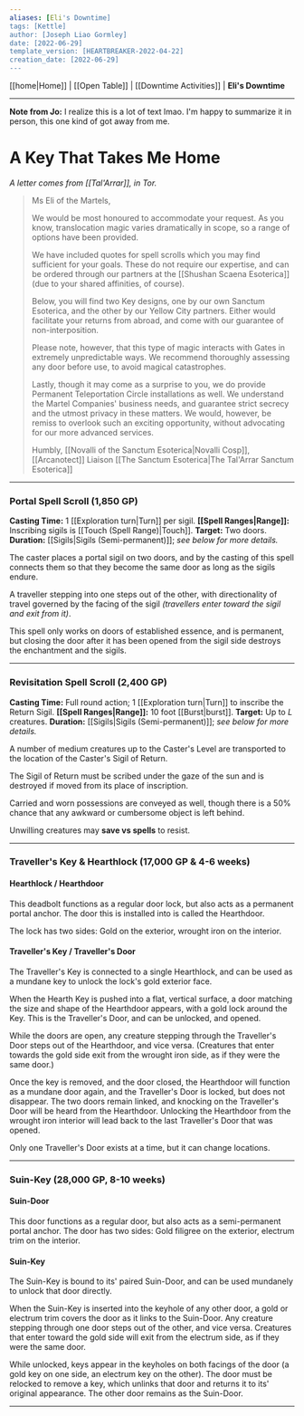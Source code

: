 ```yaml
---
aliases: [Eli's Downtime]
tags: [Kettle]
author: [Joseph Liao Gormley]
date: [2022-06-29]
template_version: [HEARTBREAKER-2022-04-22]
creation_date: [2022-06-29]
---
```

<!-- Home | Character Creation | -->
[[home|Home]] | [[Open Table]] | [[Downtime Activities]] | **Eli's Downtime**
___
**Note from Jo:** I realize this is a lot of text lmao. I'm happy to summarize it in person, this one kind of got away from me.
# A Key That Takes Me Home
*A letter comes from [[Tal'Arrar]], in Tor.*

> Ms Eli of the Martels,
> 
> We would be most honoured to accommodate your request. As you know, translocation magic varies dramatically in scope, so a range of options have been provided.
>
> We have included quotes for spell scrolls which you may find sufficient for your goals. These do not require our expertise, and can be ordered through our partners at the [[Shushan Scaena Esoterica]] (due to your shared affinities, of course).
> 
> Below, you will find two Key designs, one by our own Sanctum Esoterica, and the other by our Yellow City partners. Either would facilitate your returns from abroad, and come with our guarantee of non-interposition.
> 
> Please note, however, that this type of magic interacts with Gates in extremely unpredictable ways. We recommend thoroughly assessing any door before use, to avoid magical catastrophes.
> 
> Lastly, though it may come as a surprise to you, we do provide Permanent Teleportation Circle installations as well. We understand the Martel Companies' business needs, and guarantee strict secrecy and the utmost privacy in these matters. We would, however, be remiss to overlook such an exciting opportunity, without advocating for our more advanced services.
> 
> Humbly,
> [[Novalli of the Sanctum Esoterica|Novalli Cosp]], [[Arcanotect]] Liaison
> [[The Sanctum Esoterica|The Tal'Arrar Sanctum Esoterica]]

___
### Portal Spell Scroll (1,850 GP)
**Casting Time:** 1 [[Exploration turn|Turn]] per sigil.
**[[Spell Ranges|Range]]:** Inscribing sigils is [[Touch (Spell Range)|Touch]].
**Target:** Two doors.
**Duration:** [[Sigils|Sigils (Semi-permanent)]]; *see below for more details.*

The caster places a portal sigil on two doors, and by the casting of this spell connects them so that they become the same door as long as the sigils endure.

A traveller stepping into one steps out of the other, with directionality of travel governed by the facing of the sigil *(travellers enter toward the sigil and exit from it)*.

This spell only works on doors of established essence, and is permanent, but closing the door after it has been opened from the sigil side destroys the enchantment and the sigils.

---
### Revisitation Spell Scroll (2,400 GP)
**Casting Time:** Full round action; 1 [[Exploration turn|Turn]] to inscribe the Return Sigil.
**[[Spell Ranges|Range]]:** 10 foot [[Burst|burst]].
**Target:** Up to $L$ creatures.
**Duration:** [[Sigils|Sigils (Semi-permanent)]]; *see below for more details.*

A number of medium creatures up to the Caster's Level are transported to the location of the Caster's Sigil of Return.

The Sigil of Return must be scribed under the gaze of the sun and is destroyed if moved from its place of inscription.

Carried and worn possessions are conveyed as well, though there is a 50% chance that any awkward or cumbersome object is left behind.

Unwilling creatures may **save vs spells** to resist.
___
### Traveller's Key & Hearthlock (17,000 GP & 4-6 weeks)
#### Hearthlock / Hearthdoor
This deadbolt functions as a regular door lock, but also acts as a permanent portal anchor. The door this is installed into is called the Hearthdoor.

The lock has two sides: Gold on the exterior, wrought iron on the interior.

#### Traveller's Key / Traveller's Door
The Traveller's Key is connected to a single Hearthlock, and can be used as a mundane key to unlock the lock's gold exterior face.

When the Hearth Key is pushed into a flat, vertical surface, a door matching the size and shape of the Hearthdoor appears, with a gold lock around the Key. This is the Traveller's Door, and can be unlocked, and opened.

While the doors are open, any creature stepping through the Traveller's Door steps out of the Hearthdoor, and vice versa. (Creatures that enter towards the gold side exit from the wrought iron side, as if they were the same door.)

Once the key is removed, and the door closed, the Hearthdoor will function as a mundane door again, and the Traveller's Door is locked, but does not disappear. The two doors remain linked, and knocking on the Traveller's Door will be heard from the Hearthdoor. Unlocking the Hearthdoor from the wrought iron interior will lead back to the last Traveller's Door that was opened.

Only one Traveller's Door exists at a time, but it can change locations.
___
### Suin-Key (28,000 GP, 8-10 weeks)
#### Suin-Door
This door functions as a regular door, but also acts as a semi-permanent portal anchor. The door has two sides: Gold filigree on the exterior, electrum trim on the interior.

#### Suin-Key
The Suin-Key is bound to its' paired Suin-Door, and can be used mundanely to unlock that door directly.

When the Suin-Key is inserted into the keyhole of any other door, a gold or electrum trim covers the door as it links to the Suin-Door. Any creature stepping through one door steps out of the other, and vice versa. Creatures that enter toward the gold side will exit from the electrum side, as if they were the same door.

While unlocked, keys appear in the keyholes on both facings of the door (a gold key on one side, an electrum key on the other). The door must be relocked to remove a key, which unlinks that door and returns it to its' original appearance. The other door remains as the Suin-Door.

___
<!--*See also:* 
*References:*
*Source:* -->
<!-- Sources, read more, links, etc. -->
<!-- *Source: Entry by [[Mike Maxin]].* -->
<!-- Leave an empty line at the end, otherwise Exporter complains. -->

